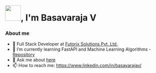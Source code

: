 # <img src="https://emojis.slackmojis.com/emojis/images/1643514869/8809/wave_hello.gif?1643514869" width="50"/>, I'm Basavaraja V

### About me

- 🔭 Full Stack Developer at [Futorix Solutions Pvt. Ltd.](http://futorix.com/)
- 🌱 I’m currently learning FastAPI and Machine Learning Algorithms - [Repository](https://github.com/royaldevops/Machine-Learning-Notebooks)
- 💬 Ask me about [here](https://github.com/basavaraja-v/basavaraja-v/issues)
- 📫 How to reach me: https://www.linkedin.com/in/basavarajav/



